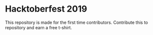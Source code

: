 # Hacktoberfest 2019

This repository is made for the first time contributors. Contribute this to repository and earn a free t-shirt.